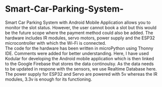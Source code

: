 # Smart-Car-Parking-System-
Smart Car Parking System with Android Mobile Application allows you to monitor the slot status. However, the user cannot book a slot but this would be the future scope where the payment method could also be added. The hardware includes IR modules, servo motors, power supply and the ESP32 microcontroller with which the Wi-Fi is connected.  
The code for the hardware has been written in microPython using Thonny IDE. Comments were added for better understanding.
Here, I have used Kodular for developing the Android mobile application which is then linked to the Google Firebase that stores the data continoulsy. As the data needs to be updated in respone with the sensors, we use Realtime Database here. 
The power supply for ESP32 and Servo are powered with 5v whereas the IR modules, 3.3v is enough for its functioning. 
